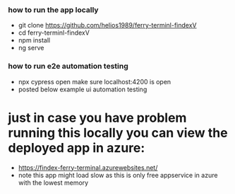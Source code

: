 ### how to run the app locally
- git clone https://github.com/helios1989/ferry-terminl-findexV
- cd ferry-terminl-findexV
- npm install 
- ng serve

### how to run e2e automation testing
- npx cypress open make sure localhost:4200 is open
- posted below example ui automation testing


# just in case you have problem running this locally you can view the deployed app in azure:
- https://findex-ferry-terminal.azurewebsites.net/
- note this app might load slow as this is only free appservice in azure with the lowest memory

